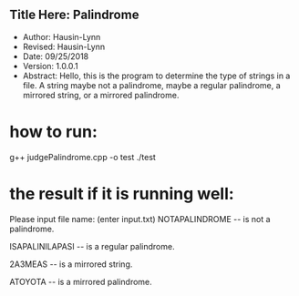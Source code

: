 ## Title Here: Palindrome
- Author: Hausin-Lynn
- Revised: Hausin-Lynn
- Date: 09/25/2018
- Version: 1.0.0.1
- Abstract: Hello, this is the program
to determine the type of strings in a
file. A string maybe not a palindrome,
maybe a regular palindrome, a mirrored
string, or a mirrored palindrome.
 
# how to run:
g++ judgePalindrome.cpp -o test
./test

# the result if it is running well:
Please input file name:
(enter input.txt)
NOTAPALINDROME -- is not a palindrome.

ISAPALINILAPASI -- is a regular palindrome.

2A3MEAS -- is a mirrored string.

ATOYOTA -- is a mirrored palindrome.


